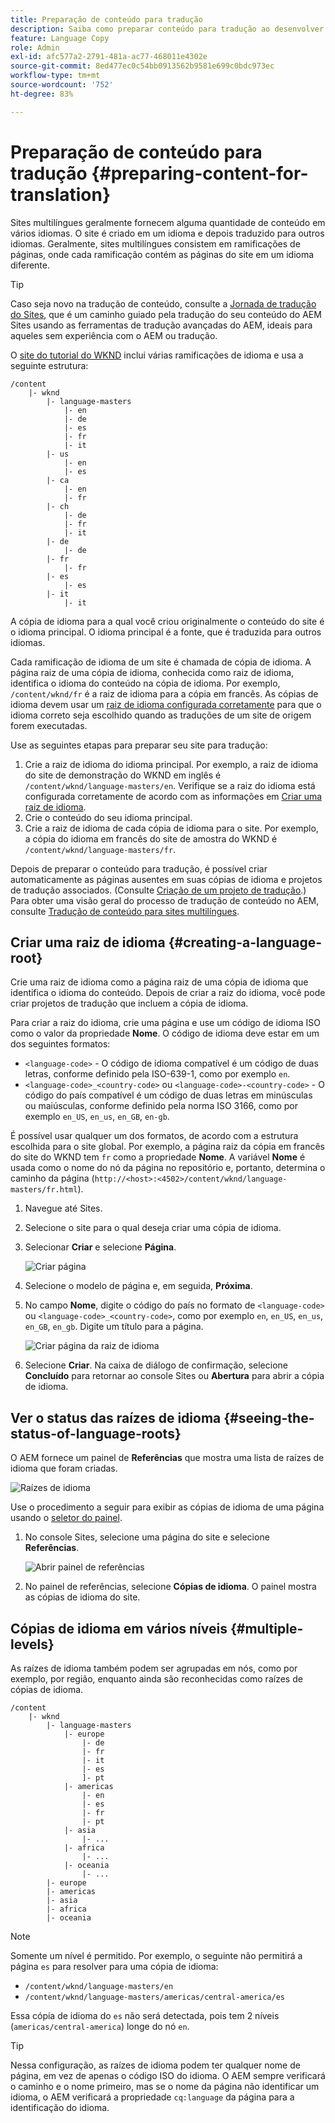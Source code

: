 ```yaml
---
title: Preparação de conteúdo para tradução
description: Saiba como preparar conteúdo para tradução ao desenvolver sites multilíngues.
feature: Language Copy
role: Admin
exl-id: afc577a2-2791-481a-ac77-468011e4302e
source-git-commit: 8ed477ec0c54bb0913562b9581e699c0bdc973ec
workflow-type: tm+mt
source-wordcount: '752'
ht-degree: 83%

---
```


# Preparação de conteúdo para tradução {#preparing-content-for-translation}

Sites multilíngues geralmente fornecem alguma quantidade de conteúdo em vários idiomas. O site é criado em um idioma e depois traduzido para outros idiomas. Geralmente, sites multilíngues consistem em ramificações de páginas, onde cada ramificação contém as páginas do site em um idioma diferente.

>[!TIP]
>
>Caso seja novo na tradução de conteúdo, consulte a [Jornada de tradução do Sites](/help/journey-sites/translation/overview.md), que é um caminho guiado pela tradução do seu conteúdo do AEM Sites usando as ferramentas de tradução avançadas do AEM, ideais para aqueles sem experiência com o AEM ou tradução.

O [site do tutorial do WKND](/help/implementing/developing/introduction/develop-wknd-tutorial.md) inclui várias ramificações de idioma e usa a seguinte estrutura:

```text
/content
    |- wknd
        |- language-masters
            |- en
            |- de
            |- es
            |- fr
            |- it
        |- us
            |- en
            |- es
        |- ca
            |- en
            |- fr
        |- ch
            |- de
            |- fr
            |- it
        |- de
            |- de
        |- fr
            |- fr
        |- es
            |- es
        |- it
            |- it
```

A cópia de idioma para a qual você criou originalmente o conteúdo do site é o idioma principal. O idioma principal é a fonte, que é traduzida para outros idiomas.

Cada ramificação de idioma de um site é chamada de cópia de idioma. A página raiz de uma cópia de idioma, conhecida como raiz de idioma, identifica o idioma do conteúdo na cópia de idioma. Por exemplo, `/content/wknd/fr` é a raiz de idioma para a cópia em francês. As cópias de idioma devem usar um [raiz de idioma configurada corretamente](preparation.md#creating-a-language-root) para que o idioma correto seja escolhido quando as traduções de um site de origem forem executadas.

Use as seguintes etapas para preparar seu site para tradução:

1. Crie a raiz de idioma do idioma principal. Por exemplo, a raiz de idioma do site de demonstração do WKND em inglês é `/content/wknd/language-masters/en`. Verifique se a raiz do idioma está configurada corretamente de acordo com as informações em [Criar uma raiz de idioma](preparation.md#creating-a-language-root).
1. Crie o conteúdo do seu idioma principal.
1. Crie a raiz de idioma de cada cópia de idioma para o site. Por exemplo, a cópia do idioma em francês do site de amostra do WKND é `/content/wknd/language-masters/fr`.

Depois de preparar o conteúdo para tradução, é possível criar automaticamente as páginas ausentes em suas cópias de idioma e projetos de tradução associados. (Consulte [Criação de um projeto de tradução](managing-projects.md).) Para obter uma visão geral do processo de tradução de conteúdo no AEM, consulte [Tradução de conteúdo para sites multilíngues](overview.md).

## Criar uma raiz de idioma {#creating-a-language-root}

Crie uma raiz de idioma como a página raiz de uma cópia de idioma que identifica o idioma do conteúdo. Depois de criar a raiz do idioma, você pode criar projetos de tradução que incluem a cópia de idioma.

Para criar a raiz do idioma, crie uma página e use um código de idioma ISO como o valor da propriedade **Nome**. O código de idioma deve estar em um dos seguintes formatos:

* `<language-code>` - O código de idioma compatível é um código de duas letras, conforme definido pela ISO-639-1, como por exemplo `en`.
* `<language-code>_<country-code>` ou `<language-code>-<country-code>` - O código do país compatível é um código de duas letras em minúsculas ou maiúsculas, conforme definido pela norma ISO 3166, como por exemplo `en_US`, `en_us`, `en_GB`, `en-gb`.

É possível usar qualquer um dos formatos, de acordo com a estrutura escolhida para o site global. Por exemplo, a página raiz da cópia em francês do site do WKND tem `fr` como a propriedade **Nome**. A variável **Nome** é usada como o nome do nó da página no repositório e, portanto, determina o caminho da página (`http://<host>:<4502>/content/wknd/language-masters/fr.html`).

1. Navegue até Sites.
1. Selecione o site para o qual deseja criar uma cópia de idioma.
1. Selecionar **Criar** e selecione **Página**.

   ![Criar página](../assets/create-page.png)

1. Selecione o modelo de página e, em seguida, **Próxima**.
1. No campo **Nome**, digite o código do país no formato de `<language-code>` ou `<language-code>_<country-code>`, como por exemplo `en`, `en_US`, `en_us`, `en_GB`, `en_gb`. Digite um título para a página.

   ![Criar página da raiz de idioma](../assets/create-language-root.png)

1. Selecione **Criar**. Na caixa de diálogo de confirmação, selecione **Concluído** para retornar ao console Sites ou **Abertura** para abrir a cópia de idioma.

## Ver o status das raízes de idioma {#seeing-the-status-of-language-roots}

O AEM fornece um painel de **Referências** que mostra uma lista de raízes de idioma que foram criadas.

![Raízes de idioma](../assets/language-roots.png)

Use o procedimento a seguir para exibir as cópias de idioma de uma página usando o [seletor do painel](/help/sites-cloud/authoring/getting-started/basic-handling.md#rail-selector).

1. No console Sites, selecione uma página do site e selecione **Referências**.

   ![Abrir painel de referências](../assets/opening-references-rail.png)

1. No painel de referências, selecione **Cópias de idioma**. O painel mostra as cópias de idioma do site.

## Cópias de idioma em vários níveis {#multiple-levels}

As raízes de idioma também podem ser agrupadas em nós, como por exemplo, por região, enquanto ainda são reconhecidas como raízes de cópias de idioma.

```text
/content
    |- wknd
        |- language-masters
            |- europe
                |- de
                |- fr
                |- it
                |- es
                ]- pt
            |- americas
                |- en
                |- es
                |- fr
                |- pt
            |- asia
                |- ...
            |- africa
                |- ...
            |- oceania
                |- ...
        |- europe
        |- americas
        |- asia
        |- africa
        |- oceania            
```

>[!NOTE]
>
>Somente um nível é permitido. Por exemplo, o seguinte não permitirá a página `es` para resolver para uma cópia de idioma:
>
>* `/content/wknd/language-masters/en`
>* `/content/wknd/language-masters/americas/central-america/es`
>
> Essa cópia de idioma do `es` não será detectada, pois tem 2 níveis (`americas/central-america`) longe do nó `en`.

>[!TIP]
>
>Nessa configuração, as raízes de idioma podem ter qualquer nome de página, em vez de apenas o código ISO do idioma. O AEM sempre verificará o caminho e o nome primeiro, mas se o nome da página não identificar um idioma, o AEM verificará a propriedade `cq:language` da página para a identificação do idioma.
